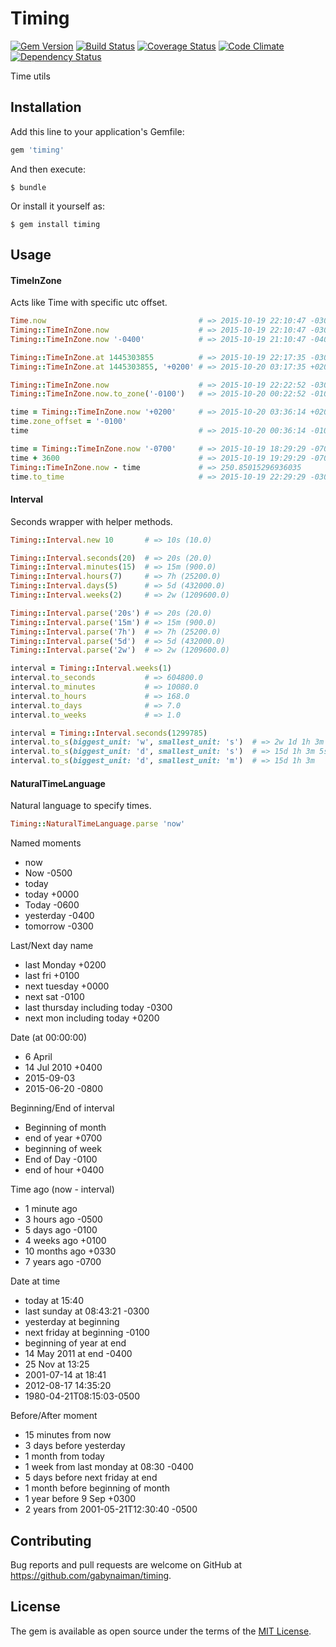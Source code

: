 # Timing

[![Gem Version](https://badge.fury.io/rb/timing.svg)](https://rubygems.org/gems/timing)
[![Build Status](https://travis-ci.org/gabynaiman/timing.svg?branch=master)](https://travis-ci.org/gabynaiman/timing)
[![Coverage Status](https://coveralls.io/repos/gabynaiman/timing/badge.svg?branch=master)](https://coveralls.io/r/gabynaiman/timing?branch=master)
[![Code Climate](https://codeclimate.com/github/gabynaiman/timing.svg)](https://codeclimate.com/github/gabynaiman/timing)
[![Dependency Status](https://gemnasium.com/gabynaiman/timing.svg)](https://gemnasium.com/gabynaiman/timing)

Time utils

## Installation

Add this line to your application's Gemfile:

```ruby
gem 'timing'
```

And then execute:

    $ bundle

Or install it yourself as:

    $ gem install timing

## Usage

#### TimeInZone

Acts like Time with specific utc offset.

```ruby
Time.now                                  # => 2015-10-19 22:10:47 -0300
Timing::TimeInZone.now                    # => 2015-10-19 22:10:47 -0300
Timing::TimeInZone.now '-0400'            # => 2015-10-19 21:10:47 -0400

Timing::TimeInZone.at 1445303855          # => 2015-10-19 22:17:35 -0300
Timing::TimeInZone.at 1445303855, '+0200' # => 2015-10-20 03:17:35 +0200

Timing::TimeInZone.now                    # => 2015-10-19 22:22:52 -0300
Timing::TimeInZone.now.to_zone('-0100')   # => 2015-10-20 00:22:52 -0100

time = Timing::TimeInZone.now '+0200'     # => 2015-10-20 03:36:14 +0200
time.zone_offset = '-0100'
time                                      # => 2015-10-20 00:36:14 -0100

time = Timing::TimeInZone.now '-0700'     # => 2015-10-19 18:29:29 -0700
time + 3600                               # => 2015-10-19 19:29:29 -0700
Timing::TimeInZone.now - time             # => 250.85015296936035
time.to_time                              # => 2015-10-19 22:29:29 -0300
```


#### Interval

Seconds wrapper with helper methods.

```ruby
Timing::Interval.new 10       # => 10s (10.0)

Timing::Interval.seconds(20)  # => 20s (20.0)
Timing::Interval.minutes(15)  # => 15m (900.0)
Timing::Interval.hours(7)     # => 7h (25200.0)
Timing::Interval.days(5)      # => 5d (432000.0)
Timing::Interval.weeks(2)     # => 2w (1209600.0)

Timing::Interval.parse('20s') # => 20s (20.0)
Timing::Interval.parse('15m') # => 15m (900.0)
Timing::Interval.parse('7h')  # => 7h (25200.0)
Timing::Interval.parse('5d')  # => 5d (432000.0)
Timing::Interval.parse('2w')  # => 2w (1209600.0)

interval = Timing::Interval.weeks(1)
interval.to_seconds           # => 604800.0
interval.to_minutes           # => 10080.0
interval.to_hours             # => 168.0
interval.to_days              # => 7.0
interval.to_weeks             # => 1.0

interval = Timing::Interval.seconds(1299785)
interval.to_s(biggest_unit: 'w', smallest_unit: 's')  # => 2w 1d 1h 3m 5s
interval.to_s(biggest_unit: 'd', smallest_unit: 's')  # => 15d 1h 3m 5s
interval.to_s(biggest_unit: 'd', smallest_unit: 'm')  # => 15d 1h 3m
```


#### NaturalTimeLanguage

Natural language to specify times.

```ruby
Timing::NaturalTimeLanguage.parse 'now'
```

Named moments
- now
- Now -0500
- today
- today +0000
- Today -0600
- yesterday -0400
- tomorrow -0300

Last/Next day name
- last Monday +0200
- last fri +0100
- next tuesday +0000
- next sat -0100
- last thursday including today -0300
- next mon including today +0200

Date (at 00:00:00)
- 6 April
- 14 Jul 2010 +0400
- 2015-09-03
- 2015-06-20 -0800
    
Beginning/End of interval
- Beginning of month
- end of year +0700
- beginning of week
- End of Day -0100
- end of hour +0400

Time ago (now - interval)
- 1 minute ago
- 3 hours ago -0500
- 5 days ago -0100
- 4 weeks ago +0100
- 10 months ago +0330
- 7 years ago -0700

Date at time
- today at 15:40
- last sunday at 08:43:21 -0300
- yesterday at beginning
- next friday at beginning -0100
- beginning of year at end
- 14 May 2011 at end -0400
- 25 Nov at 13:25
- 2001-07-14 at 18:41
- 2012-08-17 14:35:20
- 1980-04-21T08:15:03-0500

Before/After moment
- 15 minutes from now
- 3 days before yesterday
- 1 month from today
- 1 week from last monday at 08:30 -0400
- 5 days before next friday at end
- 1 month before beginning of month
- 1 year before 9 Sep +0300
- 2 years from 2001-05-21T12:30:40 -0500

## Contributing

Bug reports and pull requests are welcome on GitHub at https://github.com/gabynaiman/timing.


## License

The gem is available as open source under the terms of the [MIT License](http://opensource.org/licenses/MIT).


